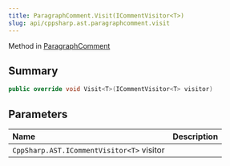 ```yaml
---
title: ParagraphComment.Visit(ICommentVisitor<T>)
slug: api/cppsharp.ast.paragraphcomment.visit
---
```

Method in [ParagraphComment](/api/cppsharp/ast/paragraphcomment)

## Summary



```csharp
public override void Visit<T>(ICommentVisitor<T> visitor)
```

## Parameters

|Name|Description|
|:---|:---|
|`CppSharp.AST.ICommentVisitor<T>` visitor||

